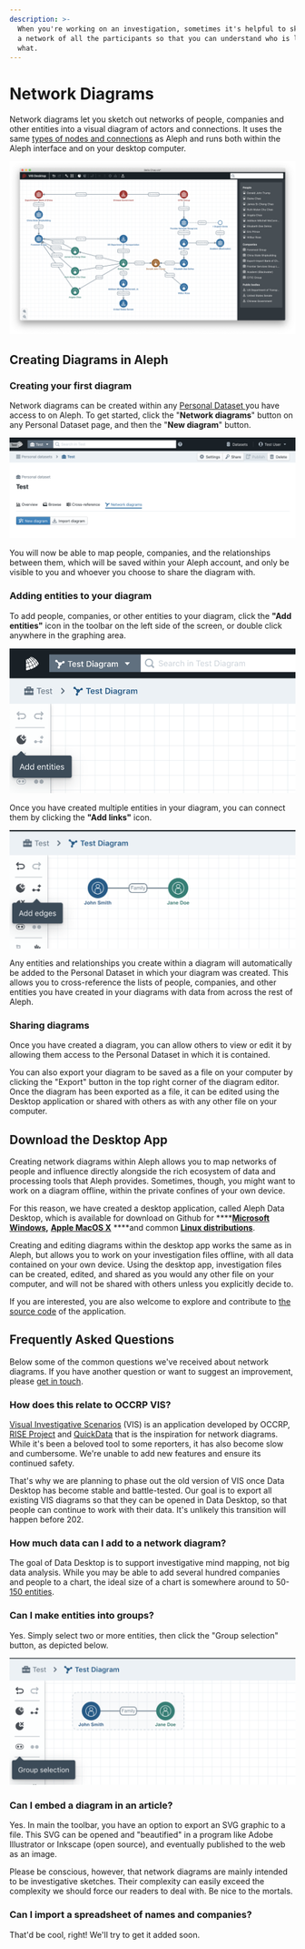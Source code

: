```yaml
---
description: >-
  When you're working on an investigation, sometimes it's helpful to sketch out
  a network of all the participants so that you can understand who is linked to
  what.
---
```


# Network Diagrams

Network diagrams let you sketch out networks of people, companies and other entities into a visual diagram of actors and connections. It uses the same [types of nodes and connections](../developers/followthemoney.md) as Aleph and runs both within the Aleph interface and on your desktop computer.

![](../.gitbook/assets/screenshot-2019-08-29-at-11.09.30.png)

## Creating Diagrams in Aleph

### Creating your first diagram

Network diagrams can be created within any [Personal Dataset ](https://docs.alephdata.org/guide/loading-data#personal-datasets)you have access to on Aleph. To get started, click the "**Network diagrams**" button on any Personal Dataset page, and then the "**New diagram**" button.

![](../.gitbook/assets/screen-shot-2020-03-16-at-14.29.26.png)

You will now be able to map people, companies, and the relationships between them, which will be saved within your Aleph account, and only be visible to you and whoever you choose to share the diagram with.

### Adding entities to your diagram

To add people, companies, or other entities to your diagram, click the **"Add entities"** icon in the toolbar on the left side of the screen, or double click anywhere in the graphing area.

![](../.gitbook/assets/screen-shot-2020-03-16-at-14.55.13.png)

Once you have created multiple entities in your diagram, you can connect them by clicking the **"Add links"** icon.

![](../.gitbook/assets/screen-shot-2020-03-16-at-14.58.28.png)

Any entities and relationships you create within a diagram will automatically be added to the Personal Dataset in which your diagram was created.  This allows you to cross-reference the lists of people, companies, and other entities you have created in your diagrams with data from across the rest of Aleph.

### Sharing diagrams

Once you have created a diagram, you can allow others to view or edit it by allowing them access to the Personal Dataset in which it is contained.

You can also export your diagram to be saved as a file on your computer by clicking the "Export" button in the top right corner of the diagram editor. Once the diagram has been exported as a file, it can be edited using the Desktop application or shared with others as with any other file on your computer.

## Download the Desktop App

Creating network diagrams within Aleph allows you to map networks of people and influence directly alongside the rich ecosystem of data and processing tools that Aleph provides.  Sometimes, though, you might want to work on a diagram offline, within the private confines of your own device.

For this reason, we have created a desktop application, called Aleph Data Desktop, which is available for download on Github for ****[**Microsoft Windows**](https://github.com/alephdata/visdesktop/releases/latest/download/Aleph-Data-Desktop.exe)**,** [**Apple MacOS X**](https://github.com/alephdata/visdesktop/releases/latest/download/Aleph-Data-Desktop.dmg) ****and common [**Linux distributions**](https://github.com/alephdata/visdesktop/releases/latest/download/Aleph.Data.Desktop.deb).

Creating and editing diagrams within the desktop app works the same as  in Aleph, but allows you to work on your investigation files offline, with all data contained on your own device. Using the desktop app, investigation files can be created, edited, and shared as you would any other file on your computer, and will not be shared with others unless you explicitly decide to.

If you are interested, you are also welcome to explore and contribute to [the source code](https://github.com/alephdata/visdesktop) of the application. 

## Frequently Asked Questions

Below some of the common questions we've received about network diagrams. If you have another question or want to suggest an improvement, please [get in touch](../get-in-touch.md).

### How does this relate to OCCRP VIS?

[Visual Investigative Scenarios](https://vis.occrp.org/) \(VIS\) is an application developed by OCCRP, [RISE Project](https://www.riseproject.ro/) and [QuickData](http://www.quickdata.ro/) that is the inspiration for network diagrams. While it's been a beloved tool to some reporters, it has also become slow and cumbersome. We're unable to add new features and ensure its continued safety.

That's why we are planning to phase out the old version of VIS once Data Desktop has become stable and battle-tested. Our goal is to export all existing VIS diagrams so that they can be opened in Data Desktop, so that people can continue to work with their data. It's unlikely this transition will happen before 202.

### How much data can I add to a network diagram?

The goal of Data Desktop is to support investigative mind mapping, not big data analysis. While you may be able to add several hundred companies and people to a chart, the ideal size of a chart is somewhere around to 50-[150 entities](https://en.wikipedia.org/wiki/Dunbar%27s_number).

### Can I make entities into groups?

Yes. Simply select two or more entities, then click the "Group selection" button, as depicted below.

![](../.gitbook/assets/screen-shot-2020-03-17-at-09.33.12.png)

### Can I embed a diagram in an article?

Yes. In main the toolbar, you have an option to export an SVG graphic to a file. This SVG can be opened and "beautified" in a program like Adobe Illustrator or Inkscape \(open source\), and eventually published to the web as an image.

Please be conscious, however, that network diagrams are mainly intended to be investigative sketches. Their complexity can easily exceed the complexity we should force our readers to deal with. Be nice to the mortals.

### Can I import a spreadsheet of names and companies?

That'd be cool, right! We'll try to get it added soon.



